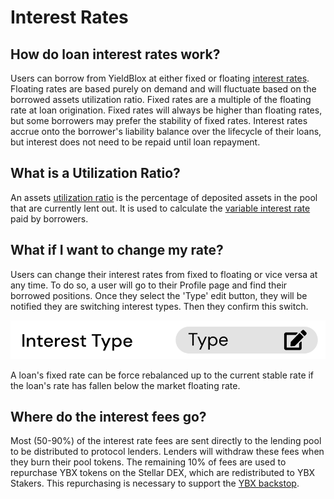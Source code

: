 # Interest Rates

## How do loan interest rates work?

Users can borrow from YieldBlox at either fixed or floating [interest rates](../../technical-docs/math.md#interest-rate-calculations). Floating rates are based purely on demand and will fluctuate based on the borrowed assets utilization ratio. Fixed rates are a multiple of the floating rate at loan origination. Fixed rates will always be higher than floating rates, but some borrowers may prefer the stability of fixed rates. Interest rates accrue onto the borrower's liability balance over the lifecycle of their loans, but interest does not need to be repaid until loan repayment.

## What is a Utilization Ratio?

An assets [utilization ratio](../../technical-docs/math.md#utilization-ratio-calculations) is the percentage of deposited assets in the pool that are currently lent out. It is used to calculate the [variable interest rate](../../technical-docs/math.md#interest-rate-calculations) paid by borrowers.

## What if I want to change my rate?

Users can change their interest rates from fixed to floating or vice versa at any time. To do so, a user will go to their Profile page and find their borrowed positions. Once they select the 'Type' edit button, they will be notified they are switching interest types. Then they confirm this switch.

![](<../../.gitbook/assets/image (13).png>)

A loan's fixed rate can be force rebalanced up to the current stable rate if the loan's rate has fallen below the market floating rate.&#x20;

## Where do the interest fees go?

Most (50-90%) of the interest rate fees are sent directly to the lending pool to be distributed to protocol lenders. Lenders will withdraw these fees when they burn their pool tokens. The remaining 10% of fees are used to repurchase YBX tokens on the Stellar DEX, which are redistributed to YBX Stakers. This repurchasing is necessary to support the [YBX backstop](../../technical-docs/protocol/#ybx-backstop).
